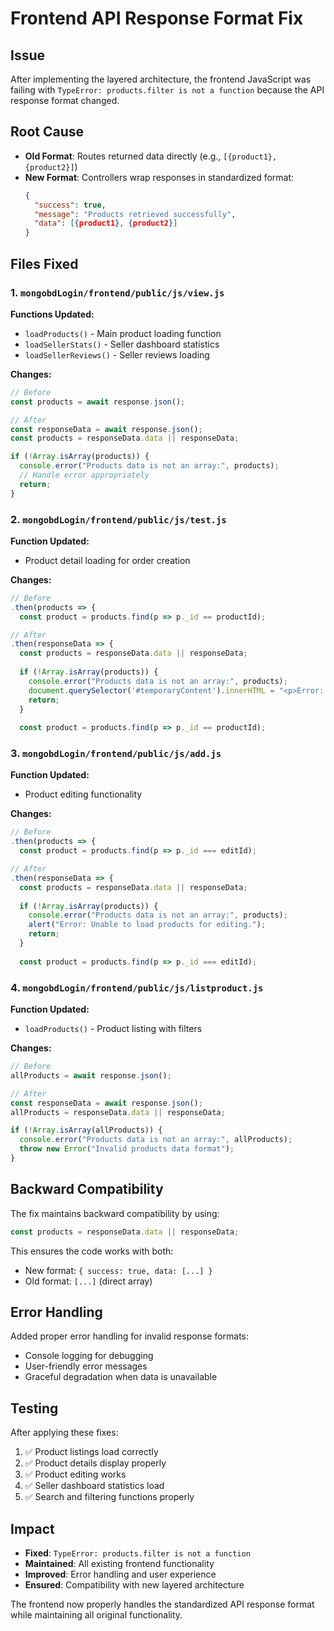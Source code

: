 # Frontend API Response Format Fix

## Issue
After implementing the layered architecture, the frontend JavaScript was failing with `TypeError: products.filter is not a function` because the API response format changed.

## Root Cause
- **Old Format**: Routes returned data directly (e.g., `[{product1}, {product2}]`)
- **New Format**: Controllers wrap responses in standardized format:
  ```json
  {
    "success": true,
    "message": "Products retrieved successfully",
    "data": [{product1}, {product2}]
  }
  ```

## Files Fixed

### 1. `mongobdLogin/frontend/public/js/view.js`
**Functions Updated:**
- `loadProducts()` - Main product loading function
- `loadSellerStats()` - Seller dashboard statistics
- `loadSellerReviews()` - Seller reviews loading

**Changes:**
```javascript
// Before
const products = await response.json();

// After
const responseData = await response.json();
const products = responseData.data || responseData;

if (!Array.isArray(products)) {
  console.error("Products data is not an array:", products);
  // Handle error appropriately
  return;
}
```

### 2. `mongobdLogin/frontend/public/js/test.js`
**Function Updated:**
- Product detail loading for order creation

**Changes:**
```javascript
// Before
.then(products => {
  const product = products.find(p => p._id == productId);

// After
.then(responseData => {
  const products = responseData.data || responseData;
  
  if (!Array.isArray(products)) {
    console.error("Products data is not an array:", products);
    document.querySelector('#temporaryContent').innerHTML = "<p>Error: Invalid products data format.</p>";
    return;
  }
  
  const product = products.find(p => p._id == productId);
```

### 3. `mongobdLogin/frontend/public/js/add.js`
**Function Updated:**
- Product editing functionality

**Changes:**
```javascript
// Before
.then(products => {
  const product = products.find(p => p._id === editId);

// After
.then(responseData => {
  const products = responseData.data || responseData;
  
  if (!Array.isArray(products)) {
    console.error("Products data is not an array:", products);
    alert("Error: Unable to load products for editing.");
    return;
  }
  
  const product = products.find(p => p._id === editId);
```

### 4. `mongobdLogin/frontend/public/js/listproduct.js`
**Function Updated:**
- `loadProducts()` - Product listing with filters

**Changes:**
```javascript
// Before
allProducts = await response.json();

// After
const responseData = await response.json();
allProducts = responseData.data || responseData;

if (!Array.isArray(allProducts)) {
  console.error("Products data is not an array:", allProducts);
  throw new Error("Invalid products data format");
}
```

## Backward Compatibility
The fix maintains backward compatibility by using:
```javascript
const products = responseData.data || responseData;
```

This ensures the code works with both:
- New format: `{ success: true, data: [...] }`
- Old format: `[...]` (direct array)

## Error Handling
Added proper error handling for invalid response formats:
- Console logging for debugging
- User-friendly error messages
- Graceful degradation when data is unavailable

## Testing
After applying these fixes:
1. ✅ Product listings load correctly
2. ✅ Product details display properly
3. ✅ Product editing works
4. ✅ Seller dashboard statistics load
5. ✅ Search and filtering functions properly

## Impact
- **Fixed**: `TypeError: products.filter is not a function`
- **Maintained**: All existing frontend functionality
- **Improved**: Error handling and user experience
- **Ensured**: Compatibility with new layered architecture

The frontend now properly handles the standardized API response format while maintaining all original functionality.

